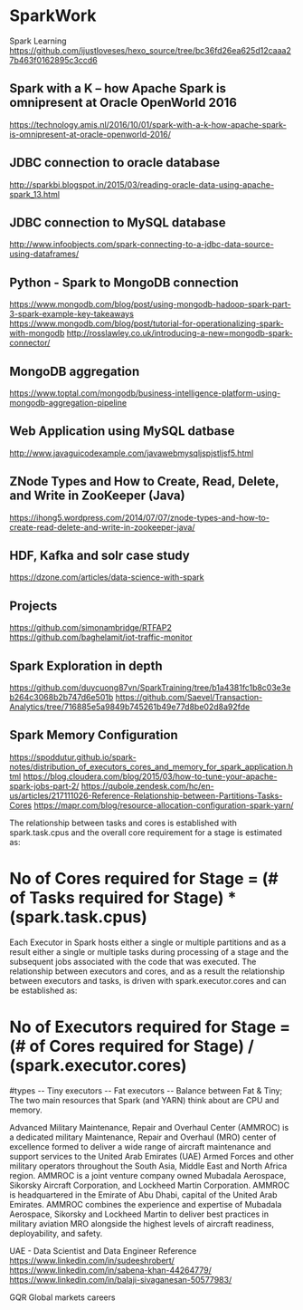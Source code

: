 # SparkWork


Spark Learning 
https://github.com/ijustloveses/hexo_source/tree/bc36fd26ea625d12caaa27b463f0162895c3ccd6

## Spark with a K – how Apache Spark is omnipresent at Oracle OpenWorld 2016
https://technology.amis.nl/2016/10/01/spark-with-a-k-how-apache-spark-is-omnipresent-at-oracle-openworld-2016/

## JDBC connection to oracle database
http://sparkbi.blogspot.in/2015/03/reading-oracle-data-using-apache-spark_13.html

## JDBC connection to MySQL database
http://www.infoobjects.com/spark-connecting-to-a-jdbc-data-source-using-dataframes/

## Python - Spark to MongoDB connection
https://www.mongodb.com/blog/post/using-mongodb-hadoop-spark-part-3-spark-example-key-takeaways
https://www.mongodb.com/blog/post/tutorial-for-operationalizing-spark-with-mongodb
http://rosslawley.co.uk/introducing-a-new=mongodb-spark-connector/

## MongoDB aggregation
https://www.toptal.com/mongodb/business-intelligence-platform-using-mongodb-aggregation-pipeline

## Web Application using MySQL datbase
http://www.javaguicodexample.com/javawebmysqljspjstljsf5.html

## ZNode Types and How to Create, Read, Delete, and Write in ZooKeeper (Java)
https://ihong5.wordpress.com/2014/07/07/znode-types-and-how-to-create-read-delete-and-write-in-zookeeper-java/

## HDF, Kafka and solr case study
https://dzone.com/articles/data-science-with-spark

## Projects
https://github.com/simonambridge/RTFAP2
https://github.com/baghelamit/iot-traffic-monitor

## Spark Exploration in depth
https://github.com/duycuong87vn/SparkTraining/tree/b1a4381fc1b8c03e3eb264c3068b2b747d6e501b
https://github.com/Saevel/Transaction-Analytics/tree/716885e5a9849b745261b49e77d8be02d8a92fde

## Spark Memory Configuration
https://spoddutur.github.io/spark-notes/distribution_of_executors_cores_and_memory_for_spark_application.html
https://blog.cloudera.com/blog/2015/03/how-to-tune-your-apache-spark-jobs-part-2/
https://qubole.zendesk.com/hc/en-us/articles/217111026-Reference-Relationship-between-Partitions-Tasks-Cores
https://mapr.com/blog/resource-allocation-configuration-spark-yarn/

The relationship between tasks and cores is established with spark.task.cpus and the overall core requirement for a stage is estimated as:
# No of Cores required for Stage = (# of Tasks required for Stage) * (spark.task.cpus)

Each Executor in Spark hosts either a single or multiple partitions and as a result either a single or multiple tasks during processing of a stage and the subsequent jobs associated with the code that was executed. The relationship between executors and cores, and as a result the relationship between executors and tasks, is driven with spark.executor.cores and can be established as:
# No of Executors required for Stage = (# of Cores required for Stage) / (spark.executor.cores)

#types
 -- Tiny executors
 -- Fat executors
 -- Balance between Fat & Tiny; The two main resources that Spark (and YARN) think about are CPU and memory.
 
Advanced Military Maintenance, Repair and Overhaul Center (AMMROC) is a dedicated military Maintenance, Repair and Overhaul (MRO) center of excellence formed to deliver a wide range of aircraft maintenance and support services to the United Arab Emirates (UAE) Armed Forces and other military operators throughout the South Asia, Middle East and North Africa region.
AMMROC is a joint venture company owned Mubadala Aerospace, Sikorsky Aircraft Corporation, and Lockheed Martin Corporation. AMMROC is headquartered in the Emirate of Abu Dhabi, capital of the United Arab Emirates. 
AMMROC combines the experience and expertise of Mubadala Aerospace, Sikorsky and Lockheed Martin to deliver best practices in military aviation MRO alongside the highest levels of aircraft readiness, deployability, and safety.

UAE - Data Scientist and Data Engineer Reference
https://www.linkedin.com/in/sudeeshrobert/
https://www.linkedin.com/in/sabena-khan-44264779/
https://www.linkedin.com/in/balaji-sivaganesan-50577983/

GQR Global markets careers

